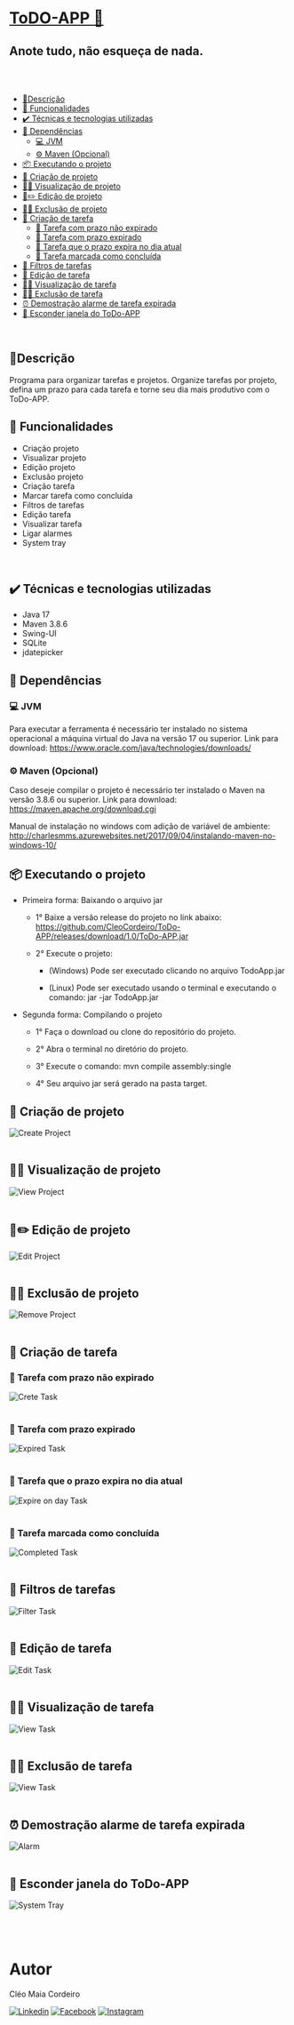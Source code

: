 #  [ToDO-APP 📝](#todo-app-)
## Anote tudo, não esqueça de nada.
<br>
<br>


  - [📃Descrição](#descrição)
  - [🔧 Funcionalidades](#-funcionalidades)
  - [✔️ Técnicas e tecnologias utilizadas](#️-técnicas-e-tecnologias-utilizadas)
  - [🧩 Dependências](#-dependências)
    - [💻 JVM](#-jvm)
    - [⚙️ Maven (Opcional)](#%EF%B8%8F-maven-opcional)
  - [📦 Executando o projeto](#-executando-o-projeto)
  - [📓 Criação de projeto](#-criação-de-projeto)
  - [📓👀 Visualização de projeto](#-visualização-de-projeto)
  - [📓✏️ Edição de projeto](#️-edição-de-projeto)
  - [📓❌ Exclusão de projeto](#-exclusão-de-projeto)
  - [📜 Criação de tarefa](#-criação-de-tarefa)
    - [📄 Tarefa com prazo não expirado](#-tarefa-com-prazo-não-expirado)
    - [📄 Tarefa com prazo expirado](#-tarefa-com-prazo-expirado)
    - [📄 Tarefa que o prazo expira no dia atual](#-tarefa-que-o-prazo-expira-no-dia-atual)
    - [📄 Tarefa marcada como concluída](#-tarefa-marcada-como-concluída)
  - [📄 Filtros de tarefas](#-filtros-de-tarefas)
  - [📝 Edição de tarefa](#-edição-de-tarefa)
  - [📄👀 Visualização de tarefa](#-visualização-de-tarefa)
  - [📄❌ Exclusão de tarefa](#-exclusão-de-tarefa)
  - [⏰ Demostração alarme de tarefa expirada](#-demostração-alarme-de-tarefa-expirada)
  - [🙈 Esconder janela do ToDo-APP](#-esconder-janela-do-todo-app)
<br>

## 📃Descrição
Programa para organizar tarefas e projetos.
Organize tarefas por projeto, defina um prazo para cada tarefa e torne seu dia mais produtivo com o ToDo-APP.
<br>


## 🔧 Funcionalidades
- Criação projeto
- Visualizar projeto
- Edição projeto
- Exclusão projeto
- Criação tarefa
- Marcar tarefa como concluída
- Filtros de tarefas
- Edição tarefa
- Visualizar tarefa
- Ligar alarmes
- System tray
<br>



## ✔️ Técnicas e tecnologias utilizadas
- Java 17
- Maven 3.8.6
- Swing-UI
- SQLite
- jdatepicker

## 🧩 Dependências
### 💻 JVM
Para executar a ferramenta é necessário ter instalado no sistema operacional a máquina virtual do Java na versão 17 ou superior. Link para download: https://www.oracle.com/java/technologies/downloads/


### ⚙️ Maven (Opcional)
Caso deseje compilar o projeto é necessário ter instalado o Maven na versão 3.8.6 ou superior. Link para download: https://maven.apache.org/download.cgi

Manual de instalação no windows com adição de variável de ambiente: http://charlesmms.azurewebsites.net/2017/09/04/instalando-maven-no-windows-10/

## 📦 Executando o projeto
- Primeira forma: Baixando o arquivo jar

  - 1° Baixe a versão release do projeto no link abaixo:
https://github.com/CleoCordeiro/ToDo-APP/releases/download/1.0/ToDo-APP.jar

  - 2° Execute o projeto:
    - (Windows)
  Pode ser executado clicando no arquivo TodoApp.jar

    - (Linux)
  Pode ser executado usando o terminal e executando o comando:
  jar -jar TodoApp.jar

- Segunda forma: Compilando o projeto

  - 1° Faça o download ou clone do repositório do projeto.
  - 2° Abra o terminal no diretório do projeto.
  - 3° Execute o comando:  mvn compile assembly:single

  - 4° Seu arquivo jar será gerado na pasta target.


##
## 📓 Criação de projeto
![Create Project](assets/1-%20Criação%20Projeto.gif)
<br>
<br>

## 📓👀 Visualização de projeto
![View Project](assets/2-%20Visualiza%C3%A7%C3%A3o%20Projeto.gif)
<br>
<br>

## 📓✏️ Edição de projeto
![Edit Project](assets/3-%20Edi%C3%A7%C3%A3o%20Projeto.gif)
<br>
<br>

## 📓❌ Exclusão de projeto
![Remove Project](assets/4-%20Remo%C3%A7%C3%A3o%20Projeto.gif)
<br>
<br>

## 📜 Criação de tarefa
### 📄 Tarefa com prazo não expirado
![Crete Task](assets/5-%20Nova%20Tarefa.gif)
<br>
<br>

### 📄 Tarefa com prazo expirado
![Expired Task](assets/6-%20Tarefa%20Expirada.gif)
<br>
<br>

### 📄 Tarefa que o prazo expira no dia atual
![Expire on day Task](assets/7-%20Tarefa%20que%20expira%20no%20dia%20atual.gif)
<br>
<br>

### 📄 Tarefa marcada como concluída
![Completed Task](assets/8-%20Tarefa%20Conclu%C3%ADda.gif)
<br>
<br>

## 📄 Filtros de tarefas
![Filter Task](assets/9-%20Filtros.gif)
<br>
<br>

## 📝 Edição de tarefa
![Edit Task](assets/10-%20Edição%20Tarefa.gif)
<br>
<br>

## 📄👀 Visualização de tarefa
![View Task](assets/11-%20Visualiza%C3%A7%C3%A3o%20detalhes%20tarefa.gif)
<br>
<br>

## 📄❌ Exclusão de tarefa
![View Task](assets/14-Exclus%C3%A3o%20Tarefa.gif)
<br>
<br>

## ⏰ Demostração alarme de tarefa expirada
![Alarm](assets/12-%20Alarme.gif)
<br>
<br>
## 🙈 Esconder janela do ToDo-APP
![System Tray](assets/13-%20Minimize%20to%20tray.gif)
<br>
<br>
<br>
<br>

# Autor
Cléo Maia Cordeiro
</br>

[![Linkedin](https://img.shields.io/badge/LinkedIn-0077B5?style=for-the-badge&logo=linkedin&logoColor=white)](https://www.linkedin.com/in/cleocordeiro/)
[![Facebook](https://img.shields.io/badge/Facebook-1877F2?style=for-the-badge&logo=facebook&logoColor=white)](https://www.facebook.com/cleo.m.cordeiro/)
[![Instagram](https://img.shields.io/badge/Instagram-E4405F?style=for-the-badge&logo=instagram&logoColor=white)](https://www.instagram.com/cleomaiacordeiro/)
